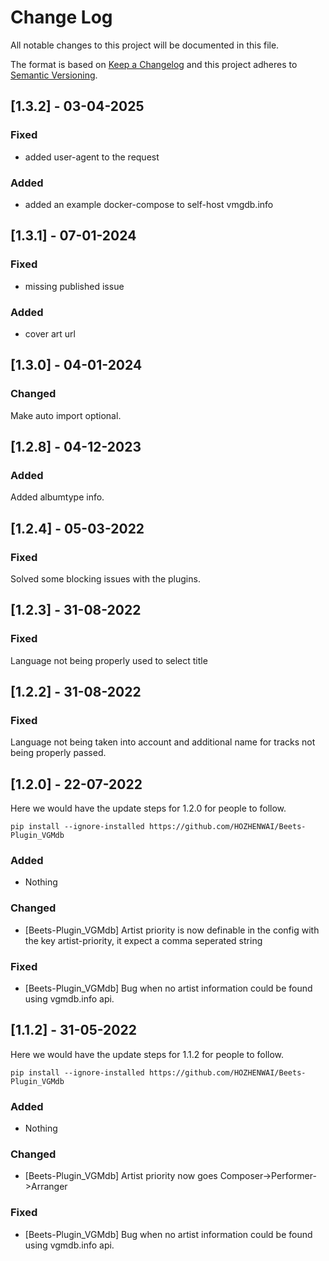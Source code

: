
# Change Log
All notable changes to this project will be documented in this file.
 
The format is based on [Keep a Changelog](http://keepachangelog.com/)
and this project adheres to [Semantic Versioning](http://semver.org/).
 
[comment]: <> (## [Unreleased] - yyyy-mm-dd)
 
[comment]: <> (Here we write upgrading notes for brands. It's a team effort to make them as)

[comment]: <> (straightforward as possible.)
 
[comment]: <> (### Added)

[comment]: <> (- [PROJECTNAME-XXXX]&#40;http://tickets.projectname.com/browse/PROJECTNAME-XXXX&#41;)

[comment]: <> (  MINOR Ticket title goes here.)

[comment]: <> (- [PROJECTNAME-YYYY]&#40;http://tickets.projectname.com/browse/PROJECTNAME-YYYY&#41;)

[comment]: <> (  PATCH Ticket title goes here.)
 
[comment]: <> (### Changed)
 
[comment]: <> (### Fixed)
## [1.3.2] - 03-04-2025
### Fixed 
- added user-agent to the request
### Added
- added an example docker-compose to self-host vmgdb.info

## [1.3.1] - 07-01-2024
### Fixed 
- missing published issue
### Added
- cover art url
## [1.3.0] - 04-01-2024
### Changed
Make auto import optional.

## [1.2.8] - 04-12-2023 
### Added
Added albumtype info.

## [1.2.4] - 05-03-2022 
### Fixed
Solved some blocking issues with the plugins.

## [1.2.3] - 31-08-2022 
### Fixed
Language not being properly used to select title

## [1.2.2] - 31-08-2022 
### Fixed
Language not being taken into account and additional name for tracks not being properly passed.

## [1.2.0] - 22-07-2022
  
Here we would have the update steps for 1.2.0 for people to follow.

```
pip install --ignore-installed https://github.com/HOZHENWAI/Beets-Plugin_VGMdb
```
### Added

- Nothing

### Changed
  
- [Beets-Plugin_VGMdb]
  Artist priority is now definable in the config with the key artist-priority, it expect a comma seperated string 
 
### Fixed
 
- [Beets-Plugin_VGMdb]
  Bug when no artist information could be found using vgmdb.info api.
  

## [1.1.2] - 31-05-2022
  
Here we would have the update steps for 1.1.2 for people to follow.

```
pip install --ignore-installed https://github.com/HOZHENWAI/Beets-Plugin_VGMdb
```
### Added

- Nothing

### Changed
  
- [Beets-Plugin_VGMdb]
  Artist priority now goes Composer->Performer->Arranger
 
### Fixed
 
- [Beets-Plugin_VGMdb]
  Bug when no artist information could be found using vgmdb.info api.
  